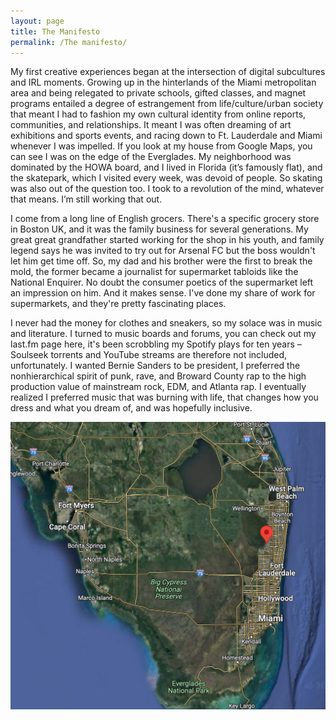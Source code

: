 ```yaml
---
layout: page
title: The Manifesto
permalink: /The manifesto/
---
```

My first creative experiences began at the intersection of digital subcultures and IRL moments. Growing up in the hinterlands of the Miami metropolitan area and 
being relegated to private schools, gifted classes, and magnet programs entailed a degree of estrangement from life/culture/urban society that meant I had to fashion
my own cultural identity from online reports, communities, and relationships. It meant I was often dreaming of art exhibitions and sports events, and racing down to Ft.
Lauderdale and Miami whenever I was impelled. If you look at my house from Google Maps, you can see I was on the edge of the Everglades. My neighborhood was dominated
by the HOWA board, and I lived in Florida (it’s famously flat), and the skatepark, which I visited every week, was devoid of people. So skating was also out of the question too. I took to a revolution of the mind, whatever that means. I’m still working that out. 

I come from a long line of English grocers. There's a specific grocery store in Boston UK, and it was the family business for several generations. My great great grandfather started working for the shop in his youth, and family legend says he was invited to try out for Arsenal FC but the boss wouldn't let him get time off. So, my dad and his brother were the first to break the mold, the former became a journalist for supermarket tabloids like the National Enquirer. No doubt the consumer poetics of the supermarket left an impression on him. And it makes sense. I've done my share of work for supermarkets, and they're pretty fascinating places. 

I never had the money for clothes and sneakers, so my solace was in music and literature. I turned to music boards and forums, you can check out my last.fm page here, it's been scrobbling my Spotify plays for ten years – Soulseek torrents and YouTube streams are therefore not included, unfortunately. I wanted Bernie Sanders to be president, I preferred the nonhierarchical spirit of punk, rave, and Broward County rap to the high production value of mainstream rock, EDM, and Atlanta rap. I eventually realized I preferred music that was burning with life, that changes how you dress and what you dream of, and was hopefully inclusive. 

<img class="image" src="Screenshot 2023-07-27 at 12.08.38 PM.png">





